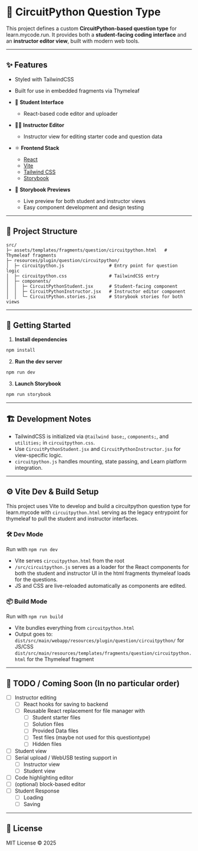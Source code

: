 # 🐍 CircuitPython Question Type

This project defines a custom **CircuitPython-based question type** for learn.mycode.run. It provides both a **student-facing coding interface** and an **instructor editor view**, built with modern web tools.

---

## ✨ Features

- Styled with TailwindCSS
- Built for use in embedded fragments via Thymeleaf

- 🔧 **Student Interface**
  - React-based code editor and uploader

- 🧑‍🏫 **Instructor Editor**
  - Instructor view for editing starter code and question data

- ⚛️ **Frontend Stack**
  - [React](https://reactjs.org/)
  - [Vite](https://vitejs.dev/)
  - [Tailwind CSS](https://tailwindcss.com/)
  - [Storybook](https://storybook.js.org/)

- 🧪 **Storybook Previews**
  - Live preview for both student and instructor views
  - Easy component development and design testing

---

## 📁 Project Structure

```
src/
├─ assets/templates/fragments/question/circuitpython.html   # Thymeleaf fragments
├─ resources/plugin/question/circuitpython/
│  ├─ circuitpython.js                 # Entry point for question logic
│  ├─ circuitpython.css                # TailwindCSS entry
│  ├─ components/
│  │  ├─ CircuitPythonStudent.jsx      # Student-facing component
│  │  ├─ CircuitPythonInstructor.jsx   # Instructor editor component
│  │  └─ CircuitPython.stories.jsx     # Storybook stories for both views
```

---

## 🚀 Getting Started

1. **Install dependencies**

```bash
npm install
```

2. **Run the dev server**

```bash
npm run dev
```

3. **Launch Storybook**

```bash
npm run storybook
```

---

## 🏗️ Development Notes

- TailwindCSS is initialized via `@tailwind base;`, `components;`, and `utilities;` in `circuitpython.css`.
- Use `CircuitPythonStudent.jsx` and `CircuitPythonInstructor.jsx` for view-specific logic.
- `circuitpython.js` handles mounting, state passing, and Learn platform integration.

---

## ⚙️ Vite Dev & Build Setup
This project uses Vite to develop and build a circuitpython question type for learn.mycode with
`circuitpython.html` serving as the legacy entrypoint for thymeleaf to pull the student and instructor
interfaces.

### 🛠 Dev Mode
Run with `npm run dev`
- Vite serves `circuitpython.html` from the root
- `/src/circuitpython.js` serves as a loader for the React components for both the student and instructor UI in the
  html fragments thymeleaf loads for the questions.
- JS and CSS are live-reloaded automatically as components are edited.

### 📦 Build Mode
Run with `npm run build`
- Vite bundles everything from `circuitpython.html`
- Output goes to:
  `dist/src/main/webapp/resources/plugin/question/circuitpython/` for JS/CSS
  `dist/src/main/resources/templates/fragments/question/circuitpython.html` for the Thymeleaf fragment

---

## 🧰 TODO / Coming Soon (In no particular order)

- [ ] Instructor editing
  - [ ] React hooks for saving to backend
  - [ ] Reusable React replacement for file manager with
    - [ ] Student starter files
    - [ ] Solution files
    - [ ] Provided Data files
    - [ ] Test files (maybe not used for this questiontype)
    - [ ] Hidden files
- [ ] Student view
- [ ] Serial upload / WebUSB testing support in
  - [ ] Instructor view
  - [ ] Student view
- [ ] Code highlighting editor
- [ ] (optional) block-based editor
- [ ] Student Response
  - [ ] Loading
  - [ ] Saving

---

## 📄 License

MIT License © 2025